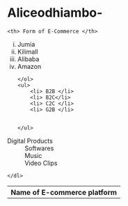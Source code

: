 # Aliceodhiambo-<!DOCTYPE html>
<html lang="eng">
<head> 
    <title> E-Commerce Platforms </title>
</head>
<table>
<tr>
    <th> Name of E-commerce platform </th>

    <th> Form of E-Commerce </th>

</tr>
<tr>
    <ol type ="i">
        <li> Jumia </li>
        <li> Kilimall </li>
        <li> Alibaba </li>
        <li> Amazon </li>

    </ol>
    <ul> 
        <li> B2B </li>
        <li> B2C</li>
        <li> C2C </li>
        <li> G2B </li>


    </ul>
</tr>
<tr>
    <dl>
        <dt> Digital Products </dt>
            <dd> Softwares</dd>
            <dd> Music </dd>
            <dd> Video Clips </dd>


    </dl>


</tr>

</table>
</html>
